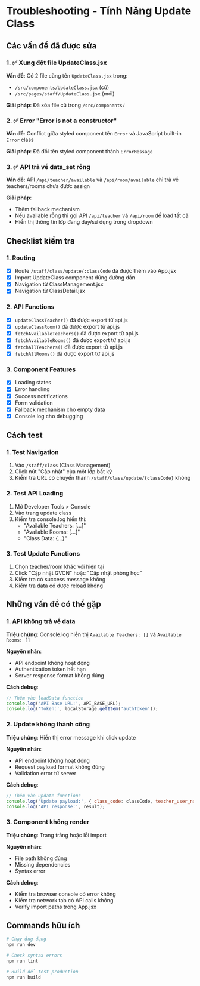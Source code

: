 # Troubleshooting - Tính Năng Update Class

## Các vấn đề đã được sửa

### 1. ✅ Xung đột file UpdateClass.jsx
**Vấn đề**: Có 2 file cùng tên `UpdateClass.jsx` trong:
- `/src/components/UpdateClass.jsx` (cũ)
- `/src/pages/staff/UpdateClass.jsx` (mới)

**Giải pháp**: Đã xóa file cũ trong `/src/components/`

### 2. ✅ Error "Error is not a constructor"
**Vấn đề**: Conflict giữa styled component tên `Error` và JavaScript built-in `Error` class

**Giải pháp**: Đã đổi tên styled component thành `ErrorMessage`

### 3. ✅ API trả về data_set rỗng
**Vấn đề**: API `/api/teacher/available` và `/api/room/available` chỉ trả về teachers/rooms chưa được assign

**Giải pháp**: 
- Thêm fallback mechanism
- Nếu available rỗng thì gọi API `/api/teacher` và `/api/room` để load tất cả
- Hiển thị thông tin lớp đang dạy/sử dụng trong dropdown

## Checklist kiểm tra

### 1. Routing
- [x] Route `/staff/class/update/:classCode` đã được thêm vào App.jsx
- [x] Import UpdateClass component đúng đường dẫn
- [x] Navigation từ ClassManagement.jsx
- [x] Navigation từ ClassDetail.jsx

### 2. API Functions
- [x] `updateClassTeacher()` đã được export từ api.js
- [x] `updateClassRoom()` đã được export từ api.js  
- [x] `fetchAvailableTeachers()` đã được export từ api.js
- [x] `fetchAvailableRooms()` đã được export từ api.js
- [x] `fetchAllTeachers()` đã được export từ api.js
- [x] `fetchAllRooms()` đã được export từ api.js

### 3. Component Features
- [x] Loading states
- [x] Error handling
- [x] Success notifications  
- [x] Form validation
- [x] Fallback mechanism cho empty data
- [x] Console.log cho debugging

## Cách test

### 1. Test Navigation
1. Vào `/staff/class` (Class Management)
2. Click nút "Cập nhật" của một lớp bất kỳ
3. Kiểm tra URL có chuyển thành `/staff/class/update/{classCode}` không

### 2. Test API Loading
1. Mở Developer Tools > Console
2. Vào trang update class
3. Kiểm tra console.log hiển thị:
   - "Available Teachers: [...]"
   - "Available Rooms: [...]"
   - "Class Data: {...}"

### 3. Test Update Functions
1. Chọn teacher/room khác với hiện tại
2. Click "Cập nhật GVCN" hoặc "Cập nhật phòng học"
3. Kiểm tra có success message không
4. Kiểm tra data có được reload không

## Những vấn đề có thể gặp

### 1. API không trả về data
**Triệu chứng**: Console.log hiển thị `Available Teachers: []` và `Available Rooms: []`

**Nguyên nhân**: 
- API endpoint không hoạt động
- Authentication token hết hạn
- Server response format không đúng

**Cách debug**:
```javascript
// Thêm vào loadData function
console.log('API Base URL:', API_BASE_URL);
console.log('Token:', localStorage.getItem('authToken'));
```

### 2. Update không thành công
**Triệu chứng**: Hiển thị error message khi click update

**Nguyên nhân**:
- API endpoint không hoạt động  
- Request payload format không đúng
- Validation error từ server

**Cách debug**:
```javascript
// Thêm vào update functions
console.log('Update payload:', { class_code: classCode, teacher_user_name: selectedTeacher });
console.log('API response:', result);
```

### 3. Component không render
**Triệu chứng**: Trang trắng hoặc lỗi import

**Nguyên nhân**:
- File path không đúng
- Missing dependencies
- Syntax error

**Cách debug**:
- Kiểm tra browser console có error không
- Kiểm tra network tab có API calls không
- Verify import paths trong App.jsx

## Commands hữu ích

```bash
# Chạy ứng dụng
npm run dev

# Check syntax errors
npm run lint

# Build để test production
npm run build
``` 
